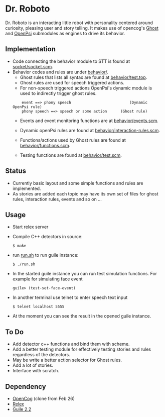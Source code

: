 # Dr. Roboto

Dr. Roboto is an interacting little robot with personality centered around curiosity, pleasing user and story telling. It makes use of opencog's [Ghost](https://github.com/opencog/opencog/tree/master/opencog/ghost) and [OpenPsi](https://github.com/opencog/opencog/tree/master/opencog/openpsi) submodules as engines to drive its behavior.


## Implementation

* Code connecting the behavior module to STT is found at [socket/socket.scm](socket/socket.scm).
* Behavior codes and rules are under [behavior/](behavior/).
	* Ghost rules that lists all syntax are found at [behavior/test.top](behavior/test.top).
	* Ghost rules are used for speech triggered actions.
	* For non-speech triggered actions OpenPsi's dynamic module is used to indirectly trigger ghost rules.
	```
		event ==> phony speech                          (Dynamic OpenPsi rule)
		phony speech ==> speech or some action		(Ghost rule)
	```
	* Events and event monitoring functions are at [behavior/events.scm](behavior/events.scm).
	* Dynamic openPsi rules are found at [behavior/interaction-rules.scm](behavior/interaction-rules.scm).
	* Functions/actions used by Ghost rules are found at [behavior/functions.scm](behavior/functions.scm).

	* Testing functions are found at [behavior/test.scm](behavior/test.scm).

## Status

* Currently basic layout and some simple functions and rules are implemented.
* As stories are added each topic may have its own set of files for ghost rules, interaction rules, events and so on ...

## Usage
* Start relex server
* Compile C++ detectors in source:
	```
	$ make
	```
* run [run.sh](run.sh) to run guile instance:

	``` 
	$ ./run.sh
	```
* In the started guile instance you can run test simulation functions. For example for simulating face event 
	```
	guile> (test-set-face-event) 
	```
* In another terminal use telnet to enter speech text input

	``` 
	$ telnet localhost 5555
	```
* At the moment you can see the result in the opened guile instance.

## To Do
* Add detector c++ functions and bind them with scheme.
* Add a better testing module for effectively testing stories and rules regardless of the detectors.
* May be write a better action selector for Ghost rules.
* Add a lot of stories.
* Interface with scratch.

## Dependency

* [OpenCog](https://github.com/opencog) (clone from Feb 26)
* [Relex](https://github.com/opencog/relex)
* [Guile 2.2](https://www.gnu.org/software/guile/download/)

